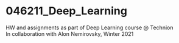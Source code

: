 # 046211_Deep_Learning
HW and assignments as part of Deep Learning course @ Technion  
In collaboration with Alon Nemirovsky, Winter 2021

